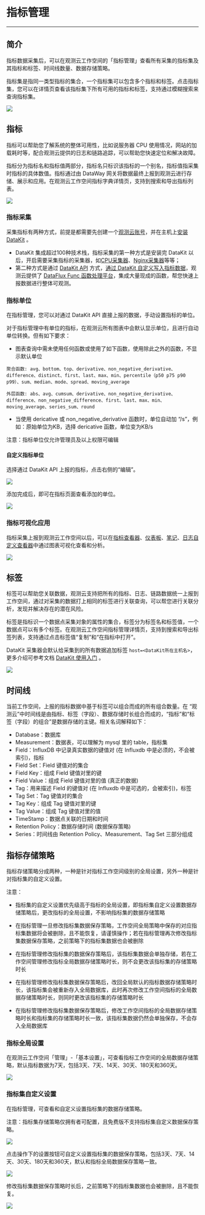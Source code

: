 # 指标管理
---

## 简介

指标数据采集后，可以在观测云工作空间的「指标管理」查看所有采集的指标集及其指标和标签、时间线数量、数据存储策略。

指标集是指同一类型指标的集合，一个指标集可以包含多个指标和标签。点击指标集，您可以在详情页查看该指标集下所有可用的指标和标签，支持通过模糊搜索来查询指标集。

![](img/19.metrics_5.png)

## 指标

指标可以帮助您了解系统的整体可用性，比如说服务器 CPU 使用情况，网站的加载耗时等，配合观测云提供的日志和链路追踪，可以帮助您快速定位和解决故障。

指标分为指标名和指标值两部分，指标名只标识该指标的一个别名，指标值指采集时指标的具体数值。指标通过由 DataWay 网关将数据最终上报到观测云进行存储、展示和应用。在观测云工作空间指标字典详情页，支持到搜索和导出指标列表。

![](img/7.metrics_5.png)

### 指标采集

采集指标有两种方式，前提是都需要先创建一个[观测云账号](https://auth.guance.com/register)，并在主机上[安装 DataKit](../datakit/datakit-install.md) 。

- DataKit 集成超过100种技术栈，指标采集的第一种方式是安装完 DataKit 以后，开启需要采集指标的采集器，如[CPU采集器](../integrations/cpu.md)、[Nginx采集器](../integrations/nginx.md)等等；
- 第二种方式是通过 [DataKit API](../datakit/apis.md) 方式，[通过 DataKit 自定义写入指标数据](../dataflux-func/write-data-via-datakit.md)，观测云提供了 [DataFlux Func 函数处理平台](../dataflux-func/quick-start.md)，集成大量现成的函数，帮您快速上报数据进行整体可观测。

### 指标单位

在指标管理，您可以对通过 DataKit API 直接上报的数据，手动设置指标的单位。

对于指标管理中有单位的指标，在观测云所有图表中会默认显示单位，且进行自动单位转换。但有如下要求：

- 图表查询中需未使用任何函数或使用了如下函数，使用除此之外的函数，不显示默认单位
```
聚合函数: avg、bottom、top、derivative、non_negative_derivative、difference、distinct、first、last、max、min、percentile（p50 p75 p90 p99）、sum、median、mode、spread、moving_average

外层函数: abs、avg、cumsum、derivative、non_negative_derivative、difference、non_negative_difference、first、last、max、min、moving_average、series_sum、round
```

- 当使用 dericative 或 non_negative_derivative 函数时，单位自动加 “/s”，例如：原始单位为KB，选择  dericative 函数，单位变为KB/s

注意：指标单位仅允许管理员及以上权限可编辑

#### 自定义指标单位

选择通过 DataKit API 上报的指标，点击右侧的“编辑”。

![](img/7.metrics_6.png)

添加完成后，即可在指标页面查看添加的单位。

![](img/7.metrics_8.png)

### 指标可视化应用

指标采集上报到观测云工作空间以后，可以在[指标查看器](explorer.md)、[仪表板](../scene/dashboard.md)、[笔记](../scene/note.md)、[日志自定义查看器](../scene/explorer/index.md)中通过图表可视化查看和分析。

![](img/7.metrics_9.png)

## 标签

标签可以帮助您关联数据，观测云支持把所有的指标、日志、链路数据统一上报到工作空间，通过对采集的数据打上相同的标签进行关联查询，可以帮您进行关联分析，发现并解决存在的潜在风险。

标签是指标识一个数据点采集对象的属性的集合，标签分为标签名和标签值，一个数据点可以有多个标签。在观测云工作空间指标管理详情页，支持到搜索和导出标签列表，支持通过点击标签值“复制”和“在指标中打开”。

DataKit 采集器会默认给采集到的所有数据追加标签 `host=<DataKit所在主机名>`，更多介绍可参考文档 [DataKit 使用入门](../datakit/datakit-conf.md#set-global-tag) 。

![](img/7.metrics_4.png)

## 时间线

当前工作空间，上报的指标数据中基于标签可以组合而成的所有组合数量。在 “观测云”中时间线是由指标、标签（字段）、数据存储时长组合而成的，“指标”和“标签（字段）的组合”是数据存储的主键。相关名词解释如下：

- Database：数据库
- Measurement：数据表，可以理解为 mysql 里的 table，指标集
- Field：InfluxDB 中记录真实数据的键值对 (在 Influxdb 中是必须的，不会被索引)，指标
- Field Set：Field 键值对的集合
- Field Key：组成 Field 键值对里的键
- Field Value：组成 Field 键值对里的值 (真正的数据)
- Tag：用来描述 Field 的键值对 (在 Influxdb 中是可选的，会被索引)，标签
- Tag Set：Tag 键值对的集合
- Tag Key：组成 Tag 键值对里的键
- Tag Value：组成 Tag 键值对里的值
- TimeStamp：数据点关联的日期和时间
- Retention Policy：数据存储时间 (数据保存策略)
- Series：时间线由 Retention Policy、Measurement、Tag Set 三部分组成

## 指标存储策略



指标存储策略分成两种，一种是针对指标工作空间级别的全局设置，另外一种是针对指标集的自定义设置。

注意：

- 指标集的自定义设置优先级高于指标的全局设置，即指标集自定义设置数据存储策略后，更改指标的全局设置，不影响指标集的数据存储策略

- 在指标管理一旦修改指标集数据保存策略，工作空间全局策略中保存的对应指标集数据将会被删除，且不能恢复，请谨慎操作；若在指标管理再次修改指标集数据保存策略，之前策略下的指标集数据也会被删除
- 在指标管理修改指标集的数据保存策略后，该指标集数据会单独存储，若在工作空间管理修改指标全局数据存储策略时长，则不会更改该指标集的存储策略时长
- 在指标管理修改指标集数据保存策略后，改回全局默认的指标数据存储策略时长，该指标集会被重新存入全局数据库，此时再次修改工作空间指标的全局数据存储策略时长，则同时更改该指标集的存储策略时长
- 在指标管理修改指标集数据保存策略后，修改工作空间指标的全局数据存储策略时长和指标集的存储策略时长一致，该指标集数据仍然会单独保存，不会存入全局数据库



### 指标全局设置

在观测云工作空间「管理」-「基本设置」，可查看指标工作空间的全局数据存储策略，默认指标数据为7天，包括3天、7天、14天、30天、180天和360天。

![](img/19.metrics_4.png)

### 指标集自定义设置

在指标管理，可查看和自定义设置指标集的数据存储策略。

注意：指标集存储策略仅拥有者可配置，且免费版不支持指标集自定义数据保存策略。

![](img/19.metrics_5.png)

点击操作下的设置按钮可自定义设置指标集的数据保存策略，包括3天、7天、14天、30天、180天和360天，默认和指标全局数据保存策略一致。

![](img/19.metrics_6.png)

修改指标集数据保存策略时长后，之前策略下的指标集数据也会被删除，且不能恢复。

![](img/19.metrics_7.png)

